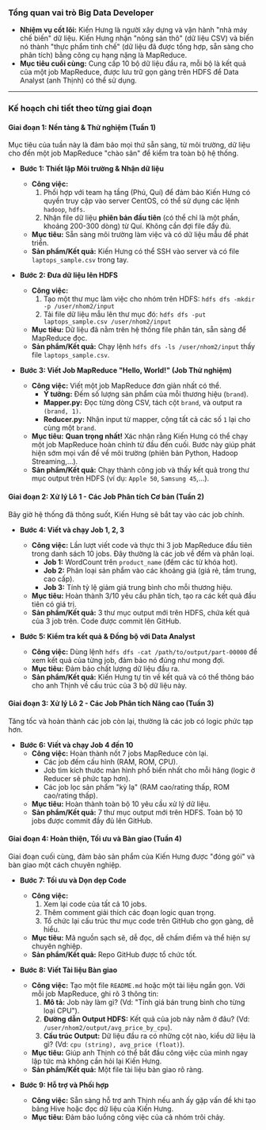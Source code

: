 ### **Tổng quan vai trò Big Data Developer**

*   **Nhiệm vụ cốt lõi:** Kiến Hưng là người xây dựng và vận hành "nhà máy chế biến" dữ liệu. Kiến Hưng nhận "nông sản thô" (dữ liệu CSV) và biến nó thành "thực phẩm tinh chế" (dữ liệu đã được tổng hợp, sẵn sàng cho phân tích) bằng công cụ hạng nặng là MapReduce.
*   **Mục tiêu cuối cùng:** Cung cấp 10 bộ dữ liệu đầu ra, mỗi bộ là kết quả của một job MapReduce, được lưu trữ gọn gàng trên HDFS để Data Analyst (anh Thịnh) có thể sử dụng.

---

### **Kế hoạch chi tiết theo từng giai đoạn**

#### **Giai đoạn 1: Nền tảng & Thử nghiệm (Tuần 1)**

Mục tiêu của tuần này là đảm bảo mọi thứ sẵn sàng, từ môi trường, dữ liệu cho đến một job MapReduce "chào sân" để kiểm tra toàn bộ hệ thống.

*   **Bước 1: Thiết lập Môi trường & Nhận dữ liệu**
    *   **Công việc:**
        1.  Phối hợp với team hạ tầng (Phú, Quí) để đảm bảo Kiến Hưng có quyền truy cập vào server CentOS, có thể sử dụng các lệnh `hadoop`, `hdfs`.
        2.  Nhận file dữ liệu **phiên bản đầu tiên** (có thể chỉ là một phần, khoảng 200-300 dòng) từ Quí. Không cần đợi file đầy đủ.
    *   **Mục tiêu:** Sẵn sàng môi trường làm việc và có dữ liệu mẫu để phát triển.
    *   **Sản phẩm/Kết quả:** Kiến Hưng có thể SSH vào server và có file `laptops_sample.csv` trong tay.

*   **Bước 2: Đưa dữ liệu lên HDFS**
    *   **Công việc:**
        1.  Tạo một thư mục làm việc cho nhóm trên HDFS: `hdfs dfs -mkdir -p /user/nhom2/input`
        2.  Tải file dữ liệu mẫu lên thư mục đó: `hdfs dfs -put laptops_sample.csv /user/nhom2/input`
    *   **Mục tiêu:** Dữ liệu đã nằm trên hệ thống file phân tán, sẵn sàng để MapReduce đọc.
    *   **Sản phẩm/Kết quả:** Chạy lệnh `hdfs dfs -ls /user/nhom2/input` thấy file `laptops_sample.csv`.

*   **Bước 3: Viết Job MapReduce "Hello, World!" (Job Thử nghiệm)**
    *   **Công việc:** Viết một job MapReduce đơn giản nhất có thể.
        *   **Ý tưởng:** Đếm số lượng sản phẩm của mỗi thương hiệu (`brand`).
        *   **Mapper.py:** Đọc từng dòng CSV, tách cột `brand`, và output ra `(brand, 1)`.
        *   **Reducer.py:** Nhận input từ mapper, cộng tất cả các số `1` lại cho cùng một `brand`.
    *   **Mục tiêu:** **Quan trọng nhất!** Xác nhận rằng Kiến Hưng có thể chạy một job MapReduce hoàn chỉnh từ đầu đến cuối. Bước này giúp phát hiện sớm mọi vấn đề về môi trường (phiên bản Python, Hadoop Streaming,...).
    *   **Sản phẩm/Kết quả:** Chạy thành công job và thấy kết quả trong thư mục output trên HDFS (ví dụ: `Apple 50`, `Samsung 45`,...).

#### **Giai đoạn 2: Xử lý Lô 1 - Các Job Phân tích Cơ bản (Tuần 2)**

Bây giờ hệ thống đã thông suốt, Kiến Hưng sẽ bắt tay vào các job chính.

*   **Bước 4: Viết và chạy Job 1, 2, 3**
    *   **Công việc:** Lần lượt viết code và thực thi 3 job MapReduce đầu tiên trong danh sách 10 jobs. Đây thường là các job về đếm và phân loại.
        *   **Job 1:** WordCount trên `product_name` (đếm các từ khóa hot).
        *   **Job 2:** Phân loại sản phẩm vào các khoảng giá (giá rẻ, tầm trung, cao cấp).
        *   **Job 3:** Tính tỷ lệ giảm giá trung bình cho mỗi thương hiệu.
    *   **Mục tiêu:** Hoàn thành 3/10 yêu cầu phân tích, tạo ra các kết quả đầu tiên có giá trị.
    *   **Sản phẩm/Kết quả:** 3 thư mục output mới trên HDFS, chứa kết quả của 3 job trên. Code được commit lên GitHub.

*   **Bước 5: Kiểm tra kết quả & Đồng bộ với Data Analyst**
    *   **Công việc:** Dùng lệnh `hdfs dfs -cat /path/to/output/part-00000` để xem kết quả của từng job, đảm bảo nó đúng như mong đợi.
    *   **Mục tiêu:** Đảm bảo chất lượng dữ liệu đầu ra.
    *   **Sản phẩm/Kết quả:** Kiến Hưng tự tin về kết quả và có thể thông báo cho anh Thịnh về cấu trúc của 3 bộ dữ liệu này.

#### **Giai đoạn 3: Xử lý Lô 2 - Các Job Phân tích Nâng cao (Tuần 3)**

Tăng tốc và hoàn thành các job còn lại, thường là các job có logic phức tạp hơn.

*   **Bước 6: Viết và chạy Job 4 đến 10**
    *   **Công việc:** Hoàn thành nốt 7 jobs MapReduce còn lại.
        *   Các job đếm cấu hình (RAM, ROM, CPU).
        *   Job tìm kích thước màn hình phổ biến nhất cho mỗi hãng (logic ở Reducer sẽ phức tạp hơn).
        *   Các job lọc sản phẩm "kỳ lạ" (RAM cao/rating thấp, ROM cao/rating thấp).
    *   **Mục tiêu:** Hoàn thành toàn bộ 10 yêu cầu xử lý dữ liệu.
    *   **Sản phẩm/Kết quả:** 7 thư mục output mới trên HDFS. Toàn bộ 10 jobs được commit đầy đủ lên GitHub.

#### **Giai đoạn 4: Hoàn thiện, Tối ưu và Bàn giao (Tuần 4)**

Giai đoạn cuối cùng, đảm bảo sản phẩm của Kiến Hưng được "đóng gói" và bàn giao một cách chuyên nghiệp.

*   **Bước 7: Tối ưu và Dọn dẹp Code**
    *   **Công việc:**
        1.  Xem lại code của tất cả 10 jobs.
        2.  Thêm comment giải thích các đoạn logic quan trọng.
        3.  Tổ chức lại cấu trúc thư mục code trên GitHub cho gọn gàng, dễ hiểu.
    *   **Mục tiêu:** Mã nguồn sạch sẽ, dễ đọc, dễ chấm điểm và thể hiện sự chuyên nghiệp.
    *   **Sản phẩm/Kết quả:** Repo GitHub được tổ chức tốt.

*   **Bước 8: Viết Tài liệu Bàn giao**
    *   **Công việc:** Tạo một file `README.md` hoặc một tài liệu ngắn gọn. Với mỗi job MapReduce, ghi rõ 3 thông tin:
        1.  **Mô tả:** Job này làm gì? (Vd: "Tính giá bán trung bình cho từng loại CPU").
        2.  **Đường dẫn Output HDFS:** Kết quả của job này nằm ở đâu? (Vd: `/user/nhom2/output/avg_price_by_cpu`).
        3.  **Cấu trúc Output:** Dữ liệu đầu ra có những cột nào, kiểu dữ liệu là gì? (Vd: `cpu (string), avg_price (float)`).
    *   **Mục tiêu:** Giúp anh Thịnh có thể bắt đầu công việc của mình ngay lập tức mà không cần hỏi lại Kiến Hưng.
    *   **Sản phẩm/Kết quả:** Một file tài liệu bàn giao rõ ràng.

*   **Bước 9: Hỗ trợ và Phối hợp**
    *   **Công việc:** Sẵn sàng hỗ trợ anh Thịnh nếu anh ấy gặp vấn đề khi tạo bảng Hive hoặc đọc dữ liệu của Kiến Hưng.
    *   **Mục tiêu:** Đảm bảo luồng công việc của cả nhóm trôi chảy.